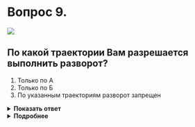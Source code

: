 # Вопрос 9.

![](https://s.drom.ru/i24228/pdd/tickets/2016/1543885190.jpg)

## По какой траектории Вам разрешается выполнить разворот?

1. Только по А
2. Только по Б
3. По указанным траекториям разворот запрещен

<details>
<summary><b>Показать ответ</b></summary>
Правильный ответ: 1
</details>
<details>
<summary><b>Подробнее</b></summary>
Действие знака 4.1.1 «Движение прямо», установленного перед пересечением проезжих частей, распространяется на первое пересечение за знаком. На данном перекрёстке два пересечения, образуемых разделительной полосой. Траектория «Б» проходит по первому пересечению, что противоречит действиям знака. Можно выполнить разворот по траектории «А».
(«Дорожные знаки»)
</details>